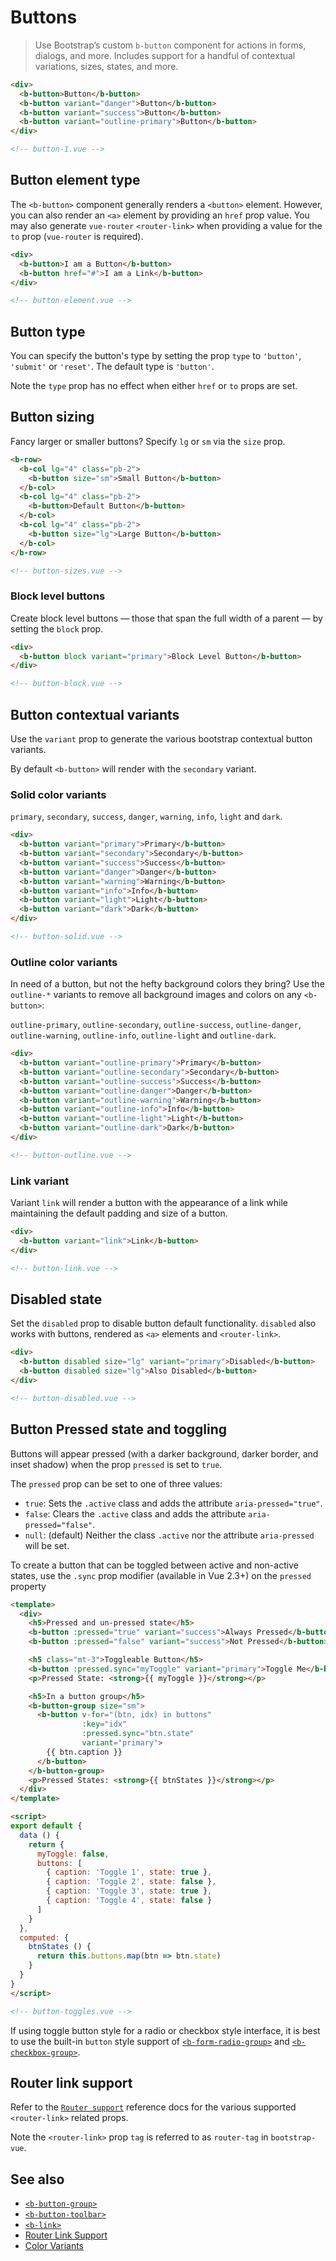 # Buttons

> Use Bootstrap’s custom `b-button` component for actions in forms, dialogs, and more.
Includes support for a handful of contextual variations, sizes, states, and more.

```html
<div>
  <b-button>Button</b-button>
  <b-button variant="danger">Button</b-button>
  <b-button variant="success">Button</b-button>
  <b-button variant="outline-primary">Button</b-button>
</div>

<!-- button-1.vue -->
```

## Button element type

The `<b-button>` component generally renders a `<button>` element. However, you can also
render an `<a>` element by providing an `href` prop value. You may also generate
`vue-router` `<router-link>` when providing a value for the `to` prop (`vue-router`
is required).

```html
<div>
  <b-button>I am a Button</b-button>
  <b-button href="#">I am a Link</b-button>
</div>

<!-- button-element.vue -->
```

## Button type

You can specify the button's type by setting the prop `type` to `'button'`,
`'submit'` or `'reset'`. The default type is `'button'`. 

Note the `type` prop has no effect when either `href` or `to` props are set.


## Button sizing

Fancy larger or smaller buttons? Specify `lg` or `sm` via the `size` prop.

```html
<b-row>
  <b-col lg="4" class="pb-2">
    <b-button size="sm">Small Button</b-button>
  </b-col>
  <b-col lg="4" class="pb-2">
    <b-button>Default Button</b-button>
  </b-col>
  <b-col lg="4" class="pb-2">
    <b-button size="lg">Large Button</b-button>
  </b-col>
</b-row>

<!-- button-sizes.vue -->
```

### Block level buttons
Create block level buttons — those that span the full width of a parent — by
setting the `block` prop.

```html
<div>
  <b-button block variant="primary">Block Level Button</b-button>
</div>

<!-- button-block.vue -->
```

## Button contextual variants

Use the `variant` prop to generate the various bootstrap contextual button variants.

By default `<b-button>` will render with the `secondary` variant.

### Solid color variants

`primary`, `secondary`, `success`, `danger`, `warning`, `info`, `light` and `dark`.

```html
<div>
  <b-button variant="primary">Primary</b-button>
  <b-button variant="secondary">Secondary</b-button>
  <b-button variant="success">Success</b-button>
  <b-button variant="danger">Danger</b-button>
  <b-button variant="warning">Warning</b-button>
  <b-button variant="info">Info</b-button>
  <b-button variant="light">Light</b-button>
  <b-button variant="dark">Dark</b-button>
</div>

<!-- button-solid.vue -->
```

### Outline color variants

In need of a button, but not the hefty background colors they bring? Use the
`outline-*` variants to remove all background images and colors on any `<b-button>`:

`outline-primary`, `outline-secondary`, `outline-success`, `outline-danger`, `outline-warning`,
`outline-info`, `outline-light` and `outline-dark`.

```html
<div>
  <b-button variant="outline-primary">Primary</b-button>
  <b-button variant="outline-secondary">Secondary</b-button>
  <b-button variant="outline-success">Success</b-button>
  <b-button variant="outline-danger">Danger</b-button>
  <b-button variant="outline-warning">Warning</b-button>
  <b-button variant="outline-info">Info</b-button>
  <b-button variant="outline-light">Light</b-button>
  <b-button variant="outline-dark">Dark</b-button>
</div>

<!-- button-outline.vue -->
```

### Link variant

Variant `link` will render a button with the appearance of a link while maintaining the
default padding and size of a button.

```html
<div>
  <b-button variant="link">Link</b-button>
</div>

<!-- button-link.vue -->
```


## Disabled state

Set the `disabled` prop to disable button default functionality. `disabled` also
works with buttons, rendered as `<a>` elements and `<router-link>`.

```html
<div>
  <b-button disabled size="lg" variant="primary">Disabled</b-button>
  <b-button disabled size="lg">Also Disabled</b-button>
</div>

<!-- button-disabled.vue -->
```

## Button Pressed state and toggling

Buttons will appear pressed (with a darker background, darker border, and inset shadow)
when the prop `pressed` is set to `true`.

The `pressed` prop can be set to one of three values:

- `true`: Sets the `.active` class and adds the attribute `aria-pressed="true"`.
- `false`: Clears the `.active` class and adds the attribute `aria-pressed="false"`.
- `null`: (default) Neither the class `.active` nor the attribute `aria-pressed` will be set.

To create a button that can be toggled between active and non-active states, use
the `.sync` prop modifier (available in Vue 2.3+) on the `pressed` property

```html
<template>
  <div>
    <h5>Pressed and un-pressed state</h5>
    <b-button :pressed="true" variant="success">Always Pressed</b-button>
    <b-button :pressed="false" variant="success">Not Pressed</b-button>

    <h5 class="mt-3">Toggleable Button</h5>
    <b-button :pressed.sync="myToggle" variant="primary">Toggle Me</b-button>
    <p>Pressed State: <strong>{{ myToggle }}</strong></p>

    <h5>In a button group</h5>
    <b-button-group size="sm">
      <b-button v-for="(btn, idx) in buttons"
                :key="idx"
                :pressed.sync="btn.state"
                variant="primary">
        {{ btn.caption }}
      </b-button>
    </b-button-group>
    <p>Pressed States: <strong>{{ btnStates }}</strong></p>
  </div>
</template>

<script>
export default {
  data () {
    return {
      myToggle: false,
      buttons: [
        { caption: 'Toggle 1', state: true },
        { caption: 'Toggle 2', state: false },
        { caption: 'Toggle 3', state: true },
        { caption: 'Toggle 4', state: false }
      ]
    }
  },
  computed: {
    btnStates () {
      return this.buttons.map(btn => btn.state)
    }
  }
}
</script>

<!-- button-toggles.vue -->
```

If using toggle button style for a radio or checkbox style interface, it is best to use the
built-in `button` style support of [`<b-form-radio-group>`](/docs/components/form-radio) and
[`<b-checkbox-group>`](/docs/components/form-checkbox).


## Router link support

Refer to the [`Router support`](/docs/reference/router-links) reference docs for the
various supported `<router-link>` related props.

Note the `<router-link>` prop `tag` is referred to as `router-tag` in `bootstrap-vue`.


## See also

- [`<b-button-group>`](/docs/components/button-group)
- [`<b-button-toolbar>`](/docs/components/button-toolbar)
- [`<b-link>`](/docs/components/link)
- [Router Link Support](/docs/reference/router-links)
- [Color Variants](/docs/reference/color-variants)

<!-- Component reference added automatically from component package.json -->
